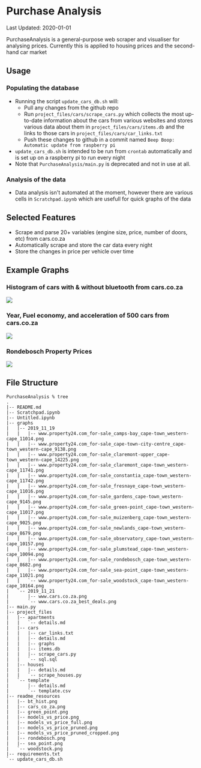 # Purchase Analysis

Last Updated: 2020-01-01

PurchaseAnalysis is a general-purpose web scraper 
and visualiser for analysing prices. Currently this 
is applied to housing prices and the second-hand car market

## Usage

### Populating the database
* Running the script `update_cars_db.sh` will:
  * Pull any changes from the github repo
  * Run `project_files/cars/scrape_cars.py` which collects the 
  most up-to-date information about the cars from various websites
  and stores various data about them in `project_files/cars/items.db` 
  and the links to those cars in `project_files/cars/car_links.txt`
  * Push these changes to github in a commit named `Beep Boop: Automatic update from raspberry pi`
* `update_cars_db.sh` is intended to be run from `crontab` automatically
and is set up on a raspberry pi to run every night
* Note that `PurchaseAnalysis/main.py` is deprecated and not in use at all.

### Analysis of the data
* Data analysis isn't automated at the moment, however there are
various cells in `Scratchpad.ipynb` which are usefull for quick graphs of
the data

## Selected Features
* Scrape and parse 20+ variables (engine size, price, number of doors, etc)
from cars.co.za
* Automatically scrape and store the car data every night
* Store the changes in price per vehicle over time

## Example Graphs

### Histogram of cars with & without bluetooth from cars.co.za
![](readme_resources/bt_hist.png)

### Year, Fuel economy, and acceleration of 500 cars from cars.co.za
![](readme_resources/cars_co_za.png)

### Rondebosch Property Prices
![](readme_resources/rondebosch.png)


## File Structure
```
PurchaseAnalysis % tree
.
|-- README.md
|-- Scratchpad.ipynb
|-- Untitled.ipynb
|-- graphs
|   |-- 2019_11_19
|   |   |-- www.property24.com_for-sale_camps-bay_cape-town_western-cape_11014.png
|   |   |-- www.property24.com_for-sale_cape-town-city-centre_cape-town_western-cape_9138.png
|   |   |-- www.property24.com_for-sale_claremont-upper_cape-town_western-cape_14225.png
|   |   |-- www.property24.com_for-sale_claremont_cape-town_western-cape_11741.png
|   |   |-- www.property24.com_for-sale_constantia_cape-town_western-cape_11742.png
|   |   |-- www.property24.com_for-sale_fresnaye_cape-town_western-cape_11016.png
|   |   |-- www.property24.com_for-sale_gardens_cape-town_western-cape_9145.png
|   |   |-- www.property24.com_for-sale_green-point_cape-town_western-cape_11017.png
|   |   |-- www.property24.com_for-sale_muizenberg_cape-town_western-cape_9025.png
|   |   |-- www.property24.com_for-sale_newlands_cape-town_western-cape_8679.png
|   |   |-- www.property24.com_for-sale_observatory_cape-town_western-cape_10157.png
|   |   |-- www.property24.com_for-sale_plumstead_cape-town_western-cape_10094.png
|   |   |-- www.property24.com_for-sale_rondebosch_cape-town_western-cape_8682.png
|   |   |-- www.property24.com_for-sale_sea-point_cape-town_western-cape_11021.png
|   |   `-- www.property24.com_for-sale_woodstock_cape-town_western-cape_10164.png
|   `-- 2019_11_21
|       |-- www.cars.co.za.png
|       `-- www.cars.co.za_best_deals.png
|-- main.py
|-- project_files
|   |-- apartments
|   |   `-- details.md
|   |-- cars
|   |   |-- car_links.txt
|   |   |-- details.md
|   |   |-- graphs
|   |   |-- items.db
|   |   |-- scrape_cars.py
|   |   `-- sql.sql
|   |-- houses
|   |   |-- details.md
|   |   `-- scrape_houses.py
|   `-- template
|       |-- details.md
|       `-- template.csv
|-- readme_resources
|   |-- bt_hist.png
|   |-- cars_co_za.png
|   |-- green_point.png
|   |-- models_vs_price.png
|   |-- models_vs_price_full.png
|   |-- models_vs_price_pruned.png
|   |-- models_vs_price_pruned_cropped.png
|   |-- rondebosch.png
|   |-- sea_point.png
|   `-- woodstock.png
|-- requirements.txt
`-- update_cars_db.sh

```
